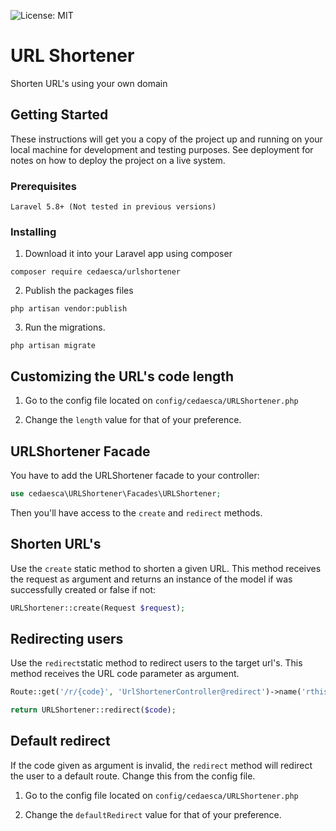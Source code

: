 ![License: MIT](https://img.shields.io/badge/License-MIT-blue.svg)

# URL Shortener

Shorten URL's using your own domain

## Getting Started

These instructions will get you a copy of the project up and running on your local machine for development and testing purposes. See deployment for notes on how to deploy the project on a live system.

### Prerequisites

```
Laravel 5.8+ (Not tested in previous versions)
```

### Installing

1) Download it into your Laravel app using composer

```
composer require cedaesca/urlshortener
```

2) Publish the packages files
````
php artisan vendor:publish
````

3) Run the migrations.
````
php artisan migrate
````

## Customizing the URL's code length

1) Go to the config file located on `config/cedaesca/URLShortener.php`

2) Change the `length` value for that of your preference.

## URLShortener Facade

You have to add the URLShortener facade to your controller:
````php
use cedaesca\URLShortener\Facades\URLShortener;
````

Then you'll have access to the `create` and `redirect` methods.

## Shorten URL's

Use the `create` static method to shorten a given URL. This method receives the request as argument and returns an instance of the model if was successfully created or false if not:

````php
URLShortener::create(Request $request);
````

## Redirecting users

Use the `redirect`static method to redirect users to the target url's. This method receives the URL code parameter as argument.

````php
Route::get('/r/{code}', 'UrlShortenerController@redirect')->name('rthis');
````
````php
return URLShortener::redirect($code);
````

## Default redirect

If the code given as argument is invalid, the `redirect` method will redirect the user to a default route. Change this from the config file.

1) Go to the config file located on `config/cedaesca/URLShortener.php`

2) Change the `defaultRedirect` value for that of your preference.

